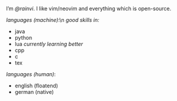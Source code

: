 I’m *@rainvi*.
I like vim/neovim and everything which is open-source.

*languages (machine)*:\n
  _good skills in:_
  - java
  - python
  - lua
  _currently learning better_
  - cpp
  - c
  - tex

*languages (human)*:
  - english (floatend)
  - german (native)


